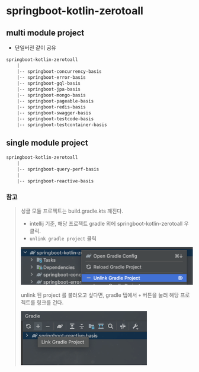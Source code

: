 # springboot-kotlin-zerotoall

## multi module project
* 단일버전 같이 공유
```
springboot-kotlin-zerotoall
    |
    |-- springboot-concurrency-basis
    |-- springboot-error-basis
    |-- springboot-gql-basis
    |-- springboot-jpa-basis
    |-- springboot-mongo-basis
    |-- springboot-pageable-basis
    |-- springboot-redis-basis
    |-- springboot-swagger-basis
    |-- springboot-testcode-basis
    |-- springboot-testcontainer-basis
```

## single module project
```
springboot-kotlin-zerotoall
    |
    |-- springboot-query-perf-basis 
    |
    |-- springboot-reactive-basis
```
### 참고
> 싱글 모듈 프로젝트는 build.gradle.kts 깨진다.
> *  intellij 기준, 해당 프로젝트 gradle 외에 springboot-kotlin-zerotoall 우클릭. 
> * `unlink gradle project` 클릭
> 
> ![img.png](images/gradle_unlink.png)
> 
> unlink 된 project 를 불러오고 싶다면, gradle 탭에서 `+` 버튼을 눌러 해당 프로젝트를 링크를 건다.
> 
> ![img_2.png](images/gradle_link.png)
